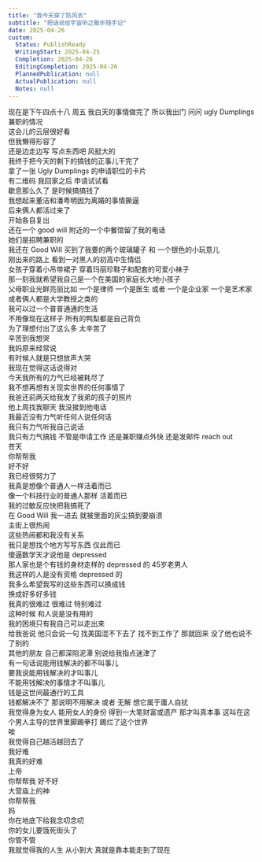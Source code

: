 ```yaml
---  
title: "我今天穿了防风衣"  
subtitle: "把话说给宇宙听之散步随手记"  
date: 2025-04-26  
custom:  
  Status: PublishReady  
  WritingStart: 2025-04-25  
  Completion: 2025-04-26  
  EditingCompletion: 2025-04-26  
  PlannedPublication: null  
  ActualPublication: null  
  Notes: null  
---          
```

现在是下午四点十八 周五 我白天的事情做完了 所以我出门 问问 ugly Dumplings 兼职的情况        
这会儿的云层很好看        
但我懒得形容了          
还是边走边写 写点东西吧 风挺大的           
我终于把今天的剩下的搞钱的正事儿干完了          
拿了一张 Ugly Dumplings 的申请职位的卡片        
有二维码 我回家之后 申请试试看        
歇息那么久了 是时候搞搞钱了          
我想起来董洁和潘粤明因为离婚的事情撕逼        
后来俩人都活过来了        
开始各自复出          
还在一个 good will 附近的一个中餐馆留了我的电话        
她们是招聘兼职的          
我还在 Good Will 买到了我要的两个玻璃罐子 和 一个银色的小玩意儿          
刚出来的路上 看到一对黑人的初高中生情侣        
女孩子穿着小吊带裙子 穿着玛丽珍鞋子和配套的可爱小袜子        
那一刻我就希望我自己是一个在美国的家庭长大地小孩子        
父母职业光鲜亮丽比如 一个是律师 一个是医生 或者 一个是企业家 一个是艺术家 或者俩人都是大学教授之类的        
我可以过一个普普通通的生活          
不用像现在这样子 所有的鸭梨都是自己背负        
为了理想付出了这么多 太辛苦了        
辛苦到我想哭          
我妈原来经常说        
有时候人就是只想放声大哭        
我现在觉得这话说得对          
今天我所有的力气已经被耗尽了        
我不想再想有关现实世界的任何事情了          
我爸还前两天给我发了我弟的孩子的照片        
他上周找我聊天 我没接到他电话        
我最近没有力气听任何人说任何话        
我只有力气听我自己说话        
我只有力气搞钱 不管是申请工作 还是兼职赚点外快 还是发邮件 reach out           
苍天        
你帮帮我        
好不好        
我已经很努力了        
我真是想像个普通人一样活着而已        
像一个科技行业的普通人那样 活着而已          
我的过敏反应快把我搞死了        
在 Good Will 我一进去 就被里面的灰尘搞到要崩溃          
主街上很热闹        
这些热闹都和我没有关系          
我只是想找个地方写写东西 仅此而已          
傻逼数学天才说他是 depressed        
那人家也是个有钱的身材走样的 depressed 的 45岁老男人        
我这样的人是没有资格 depressed 的          
我多么希望我写的这些东西可以换成钱        
换成好多好多钱          
我真的很难过 很难过 特别难过          
这种时候 和人说是没有用的        
我的困境只有我自己可以走出来          
给我爸说 他只会说一句 找美国混不下去了 找不到工作了 那就回来 没了他也说不了别的        
其他的朋友 自己都深陷泥潭 别说给我指点迷津了          
有一句话说能用钱解决的都不叫事儿        
要我说能用钱解决的才叫事儿        
不能用钱解决的事情才不叫事儿        
钱是这世间最通行的工具        
钱都解决不了 那说明不用解决 或者 无解 想它属于庸人自扰          
我觉得身为女人 能用女人的身份 得到一大笔财富或遗产 那才叫真本事 这叫在这个男人主导的世界里脚踢拳打 踢烂了这个世界          
唉        
我觉得自己越活越回去了        
我好难        
我真的好难          
上帝        
你帮帮我 好不好          
大营庙上的神        
你帮帮我          
妈        
你在地底下给我念叨念叨        
你的女儿要饿死街头了        
你管不管          
我就觉得我的人生 从小到大 真就是靠本能走到了现在           
      